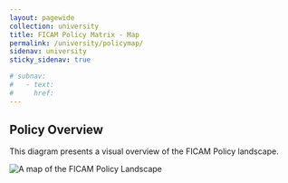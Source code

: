 ```yaml
---
layout: pagewide
collection: university
title: FICAM Policy Matrix - Map
permalink: /university/policymap/
sidenav: university
sticky_sidenav: true

# subnav:
#   - text: 
#     href: 
---
```


## Policy Overview

This diagram presents a visual overview of the FICAM Policy landscape.

![A map of the FICAM Policy Landscape]({{site.baseurl}}/assets/img/ficam-policy-landscape-map.svg)